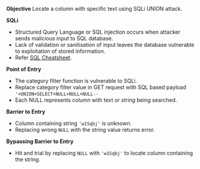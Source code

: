 **Objective**
Locate a column with specific text using SQLi UNION attack.

**SQLi**
- Structured Query Language or SQL injection occurs when attacker sends malicious input to SQL database. 
- Lack of validation or sanitisation of input leaves the database vulnerable to exploitation of stored information.
- Refer [SQL Cheatsheet](https://portswigger.net/web-security/sql-injection/cheat-sheet).

**Point of Entry**
- The category filter function is vulnerable to SQLi. 
- Replace category filter value in GET request with SQL based payload `'+UNION+SELECT+NULL+NULL+NULL--`
- Each NULL represents column with text or *string* being searched.

 **Barrier to Entry**
- Column containing string `'w1Sqbj'` is unknown.
- Replacing wrong `NULL` with the string value returns error.

**Bypassing Barrier to Entry**
- Hit and trial by replacing `NULL` with `'w1Sqbj'` to locate column containing the string.